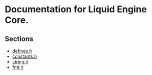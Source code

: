 <!--
 * Description:  Liquid Engine Core
 * Author:       Alicia Amarilla (smushyaa@gmail.com)
 * File Created: September 27, 2023
-->

# Documentation for Liquid Engine Core.

## Sections
- [defines.h](./defines.md)
- [constants.h](./constants.md)
- [string.h](./string.md)
- [fmt.h](./fmt.md)

